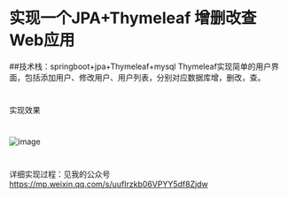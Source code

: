 # 实现一个JPA+Thymeleaf 增删改查 Web应用
##技术栈：springboot+jpa+Thymeleaf+mysql 
Thymeleaf实现简单的用户界面，包括添加用户、修改用户、用户列表，分别对应数据库增，删改，查。
#
实现效果
#
![image](https://user-images.githubusercontent.com/45581830/171083469-0c165a3f-c76c-4a24-bafc-ab615fb3269b.png)
#
详细实现过程：见我的公众号
https://mp.weixin.qq.com/s/uufIrzkb06VPYY5df8Zjdw
